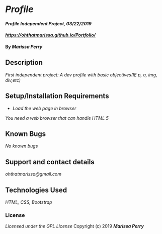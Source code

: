 # _Profile_

#### _Profile Independent Project, 03/22/2019_

#### _https://ohthatmarissa.github.io/Portfolio/_

#### By _**Marissa Perry**_

## Description

_First independent project: A dev profile with basic objectives(IE p, a, img, div,etc)_

## Setup/Installation Requirements

* _Load the web page in browser_

_You need a web browser that can handle HTML 5_

## Known Bugs

_No known bugs_

## Support and contact details

_ohthatmarissa@gmail.com_

## Technologies Used

_HTML, CSS, Bootstrap_

### License
*Licensed under the GPL License*
Copyright (c) 2019 **_Marissa Perry_**
